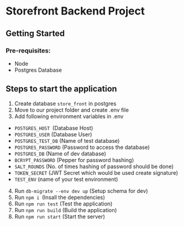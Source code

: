 # Storefront Backend Project

## Getting Started
### Pre-requisites:
- Node
- Postgres Database

## Steps to start the application

1. Create database `store_front` in postgres
2. Move to our project folder and create .env file
3. Add following environment variables in .env
  - `POSTGRES_HOST `(Database Host)
  - `POSTGRES_USER` (Database User)
  - `POSTGRES_TEST_DB` (Name of test database)
  - `POSTGRES_PASSWORD` (Password to access the database)
  - `POSTGRES_DB` (Name of dev database)
  - `BCRYPT_PASSWORD` (Pepper for password hashing)
  - `SALT_ROUNDS` (No. of times hashing of password should be done)
  - `TOKEN_SECRET` (JWT Secret which would be used create signature)
  - `TEST_ENV` (name of your test environment)
4. Run `db-migrate --env dev up` (Setup schema for dev)
5. Run `npm i `(Insall the dependencies)
6. Run `npm run test` (Test the application)
7. Run `npm run build` (Build the application)
8. Run `npm run start` (Start the server)